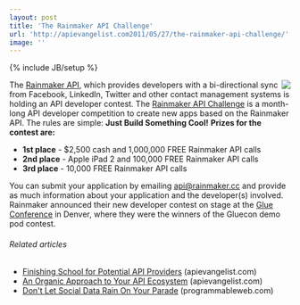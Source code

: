 ```yaml
---
layout: post
title: 'The Rainmaker API Challenge'
url: 'http://apievangelist.com2011/05/27/the-rainmaker-api-challenge/'
image: ''
---
```

{% include JB/setup %}
<img src="http://kinlane-productions.s3.amazonaws.com/api-evangelist/rainmaker-api-logo.png"  align="right" />The <a title="Rainmaker API" href="http://rainmaker.cc/">Rainmaker API</a>, which provides developers with a bi-directional sync from Facebook, LinkedIn, Twitter and other contact management systems is holding an API developer contest.
The <a title="Rainmaker API Challenge" href="http://rainmaker.cc/challenge/">Rainmaker API Challenge</a> is a month-long API developer competition to create new apps based on the Rainmaker API.
The rules are simple: <strong>Just Build Something Cool!</strong>
<strong>Prizes for the contest are:</strong>
<ul >
     <li>
          <strong>1st place</strong> - $2,500 cash and 1,000,000 FREE Rainmaker API calls
     </li>
     <li>
          <strong>2nd place</strong> - Apple iPad 2 and 100,000 FREE Rainmaker API calls
     </li>
     <li>
          <strong>3rd place</strong> - 10,000 FREE Rainmaker API calls
     </li>
</ul>You can submit your application by emailing <a href="mailto:api@rainmaker.cc">api@rainmaker.cc</a> and provide as much information about your application and the developer(s) involved.
Rainmaker announced their new developer contest on stage at the <a title="Glue Conference" href="http://gluecon.com/2011/">Glue Conference</a> in Denver, where they were the winners of the Gluecon demo pod contest.
<h6 >
     Related articles
</h6>
<ul >
     <li >
          <a href="http://blog.apievangelist.com/2011/05/24/finishing-school-for-potential-api-providers/">Finishing School for Potential API Providers</a> (apievangelist.com)
     </li>
     <li >
          <a href="http://blog.apievangelist.com/2011/04/12/an-organic-approach-to-your-api-ecosystem/">An Organic Approach to Your API Ecosystem</a> (apievangelist.com)
     </li>
     <li >
          <a href="http://blog.programmableweb.com/2011/04/20/dont-let-social-data-rain-on-your-parade/">Don't Let Social Data Rain On Your Parade</a> (programmableweb.com)
     </li>
</ul>
